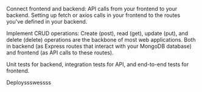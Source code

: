 Connect frontend and backend: API calls from your frontend to your backend.
Setting up fetch or axios calls in your frontend to the routes you've defined in your backend.

Implement CRUD operations: Create (post), read (get), update (put), and delete (delete) operations are the backbone of most web applications. 
Both in backend (as Express routes that interact with your MongoDB database) and frontend (as API calls to these routes).

Unit tests for backend, integration tests for API, and end-to-end tests for frontend.

Deployssswessss